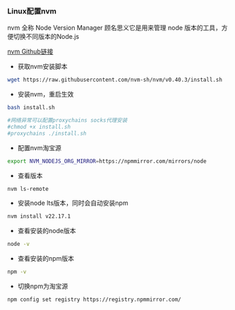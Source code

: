 ### Linux配置nvm

nvm 全称 Node Version Manager 顾名思义它是用来管理 node 版本的工具，方便切换不同版本的Node.js 

[nvm Github链接](github.com/nvm-sh/nvm)

- 获取nvm安装脚本

```bash
wget https://raw.githubusercontent.com/nvm-sh/nvm/v0.40.3/install.sh
```

- 安装nvm，重启生效

```bash
bash install.sh

#网络异常可以配置proxychains socks代理安装
#chmod +x install.sh
#proxychains ./install.sh
```

- 配置nvm淘宝源

```bash
export NVM_NODEJS_ORG_MIRROR=https://npmmirror.com/mirrors/node
```

- 查看版本

```bash
nvm ls-remote
```

- 安装node lts版本，同时会自动安装npm

```bash
nvm install v22.17.1
```

- 查看安装的node版本

```bash
node -v
```

- 查看安装的npm版本

```bash
npm -v
```

- 切换npm为淘宝源

```bash
npm config set registry https://registry.npmmirror.com/
```
